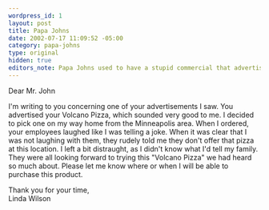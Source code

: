 ```yaml
--- 
wordpress_id: 1
layout: post
title: Papa Johns
date: 2002-07-17 11:09:52 -05:00
category: papa-johns
type: original
hidden: true
editors_note: Papa Johns used to have a stupid commercial that advertised competitors having gimmicky pizzas. One of those pizzas was a volcano pizza.
---
```

Dear Mr. John

I'm writing to you concerning one of your advertisements I saw. You advertised your Volcano Pizza, which sounded very good to me. I decided to pick one on my way home from the Minneapolis area. When I ordered, your employees laughed like I was telling a joke. When it was clear that I was not laughing with them, they rudely told me they don't offer that pizza at this location. I left a bit distraught, as I didn't know what I'd tell my family. They were all looking forward to trying this "Volcano Pizza" we had heard so much about. Please let me know where or when I will be able to purchase this product.

Thank you for your time,  
Linda Wilson
